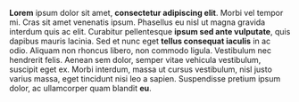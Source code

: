 **Lorem** ipsum dolor sit amet, **consectetur adipiscing elit**. Morbi vel tempor mi. Cras sit amet venenatis ipsum. Phasellus eu nisl ut magna gravida interdum quis ac elit. Curabitur pellentesque **ipsum sed ante vulputate**, quis dapibus mauris lacinia. Sed et nunc eget **tellus consequat iaculis** in ac odio. Aliquam non rhoncus libero, non commodo ligula. Vestibulum nec hendrerit felis. Aenean sem dolor, semper vitae vehicula vestibulum, suscipit eget ex. Morbi interdum, massa ut cursus vestibulum, nisl justo varius massa, eget tincidunt nisi leo a sapien. Suspendisse pretium ipsum dolor, ac ullamcorper quam blandit **eu**.
